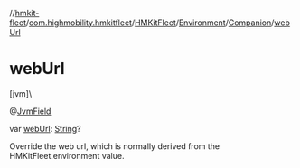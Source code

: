 //[hmkit-fleet](../../../../../index.md)/[com.highmobility.hmkitfleet](../../../index.md)/[HMKitFleet](../../index.md)/[Environment](../index.md)/[Companion](index.md)/[webUrl](web-url.md)

# webUrl

[jvm]\

@[JvmField](https://kotlinlang.org/api/latest/jvm/stdlib/kotlin-stdlib/kotlin.jvm/-jvm-field/index.html)

var [webUrl](web-url.md): [String](https://kotlinlang.org/api/latest/jvm/stdlib/kotlin-stdlib/kotlin/-string/index.html)?

Override the web url, which is normally derived from the HMKitFleet.environment value.
